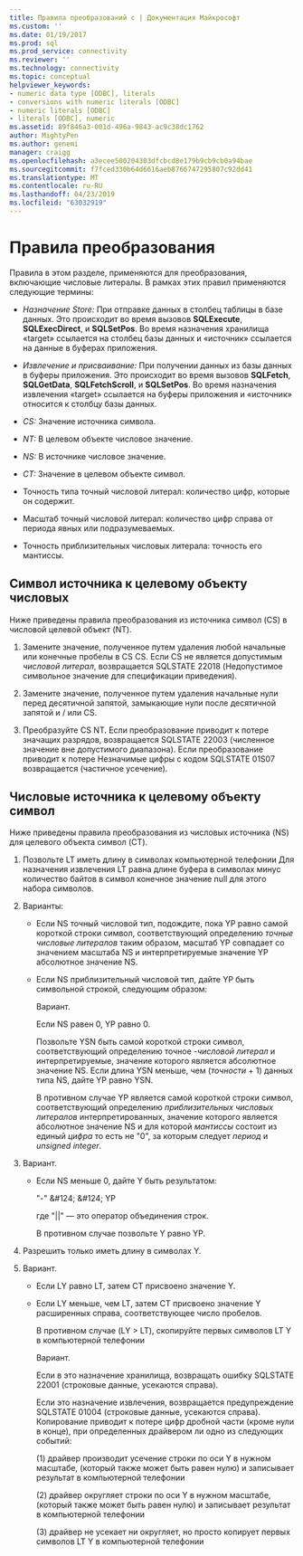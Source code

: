 ```yaml
---
title: Правила преобразований с | Документация Майкрософт
ms.custom: ''
ms.date: 01/19/2017
ms.prod: sql
ms.prod_service: connectivity
ms.reviewer: ''
ms.technology: connectivity
ms.topic: conceptual
helpviewer_keywords:
- numeric data type [ODBC], literals
- conversions with numeric literals [ODBC]
- numeric literals [ODBC]
- literals [ODBC], numeric
ms.assetid: 89f846a3-001d-496a-9843-ac9c38dc1762
author: MightyPen
ms.author: genemi
manager: craigg
ms.openlocfilehash: a3ecee500204303dfcbcd8e179b9cb9cb0a94bae
ms.sourcegitcommit: f7fced330b64d6616aeb8766747295807c92dd41
ms.translationtype: MT
ms.contentlocale: ru-RU
ms.lasthandoff: 04/23/2019
ms.locfileid: "63032919"
---
```

# <a name="rules-for-conversions"></a>Правила преобразования
Правила в этом разделе, применяются для преобразования, включающие числовые литералы. В рамках этих правил применяются следующие термины:  
  
-   *Назначение Store:* При отправке данных в столбец таблицы в базе данных. Это происходит во время вызовов **SQLExecute**, **SQLExecDirect**, и **SQLSetPos**. Во время назначения хранилища «target» ссылается на столбец базы данных и «источник» ссылается на данные в буферах приложения.  
  
-   *Извлечение и присваивание:* При получении данных из базы данных в буферы приложения. Это происходит во время вызовов **SQLFetch**, **SQLGetData**, **SQLFetchScroll**, и **SQLSetPos**. Во время назначения извлечения «target» ссылается на буферы приложения и «источник» относится к столбцу базы данных.  
  
-   *CS:* Значение источника символа.  
  
-   *NT:* В целевом объекте числовое значение.  
  
-   *NS:* В источнике числовое значение.  
  
-   *CT:* Значение в целевом объекте символ.  
  
-   Точность типа точный числовой литерал: количество цифр, которые он содержит.  
  
-   Масштаб точный числовой литерал: количество цифр справа от периода явных или подразумеваемых.  
  
-   Точность приблизительных числовых литерала: точность его мантиссы.  
  
## <a name="character-source-to-numeric-target"></a>Символ источника к целевому объекту числовых  
 Ниже приведены правила преобразования из источника символ (CS) в числовой целевой объект (NT).  
  
1.  Замените значение, полученное путем удаления любой начальные или конечные пробелы в CS CS. Если CS не является допустимым *числовой литерал*, возвращается SQLSTATE 22018 (Недопустимое символьное значение для спецификации приведения).  
  
2.  Замените значение, полученное путем удаления начальные нули перед десятичной запятой, замыкающие нули после десятичной запятой и / или CS.  
  
3.  Преобразуйте CS NT. Если преобразование приводит к потере значащих разрядов, возвращается SQLSTATE 22003 (численное значение вне допустимого диапазона). Если преобразование приводит к потере Незначимые цифры с кодом SQLSTATE 01S07 возвращается (частичное усечение).  
  
## <a name="numeric-source-to-character-target"></a>Числовые источника к целевому объекту символ  
 Ниже приведены правила преобразования из числовых источника (NS) для целевого объекта символ (CT).  
  
1.  Позвольте LT иметь длину в символах компьютерной телефонии Для назначения извлечения LT равна длине буфера в символах минус количество байтов в символ конечное значение null для этого набора символов.  
  
2.  Варианты:  
  
    -   Если NS точный числовой тип, подождите, пока YP равно самой короткой строки символ, соответствующий определению *точные числовые литералов* таким образом, масштаб YP совпадает со значением масштаба NS и интерпретируемые значение YP абсолютное значение NS.  
  
    -   Если NS приблизительный числовой тип, дайте YP быть символьной строкой, следующим образом:  
  
         Вариант.  
  
         Если NS равен 0, YP равно 0.  
  
         Позвольте YSN быть самой короткой строки символ, соответствующий определению точное -*числовой литерал* и интерпретируемые, значение которого является абсолютное значение NS. Если длина YSN меньше, чем (*точности* + 1) данных типа NS, дайте YP равно YSN.  
  
         В противном случае YP является самой короткой строки символ, соответствующий определению *приблизительных числовых литералов* интерпретированных, значение которого является абсолютное значение NS и для которой *мантиссы* состоит из единый *цифра* то есть не "0", за которым следует *период* и *unsigned integer*.  
  
3.  Вариант.  
  
    -   Если NS меньше 0, дайте Y быть результатом:  
  
         "-" &AMP;#124; &AMP;#124; YP  
  
         где "&#124;&#124;" — это оператор объединения строк.  
  
         В противном случае позвольте Y равно YP.  
  
4.  Разрешить только иметь длину в символах Y.  
  
5.  Вариант.  
  
    -   Если LY равно LT, затем CT присвоено значение Y.  
  
    -   Если LY меньше, чем LT, затем CT присвоено значение Y расширенных справа, соответствующее число пробелов.  
  
         В противном случае (LY > LT), скопируйте первых символов LT Y в компьютерной телефонии  
  
         Вариант.  
  
         Если в это назначение хранилища, возвращать ошибку SQLSTATE 22001 (строковые данные, усекаются справа).  
  
         Если это назначение извлечения, возвращается предупреждение SQLSTATE 01004 (строковые данные, усекаются справа). Копирование приводит к потере цифр дробной части (кроме нули в конце), при определенных драйвером ли одно из следующих событий:  
  
         (1) драйвер производит усечение строки по оси Y в нужном масштабе, (который также может быть равен нулю) и записывает результат в компьютерной телефонии  
  
         (2) драйвер округляет строки по оси Y в нужном масштабе, (который также может быть равен нулю) и записывает результат в компьютерной телефонии  
  
         (3) драйвер не усекает ни округляет, но просто копирует первых символов LT Y в компьютерной телефонии
